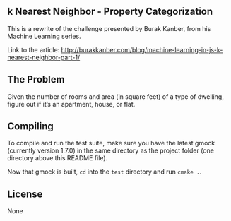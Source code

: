 k Nearest Neighbor - Property Categorization
----------------------

This is a rewrite of the challenge presented by Burak Kanber, from his Machine Learning series.

Link to the article: http://burakkanber.com/blog/machine-learning-in-js-k-nearest-neighbor-part-1/

## The Problem

Given the number of rooms and area (in square feet) of a type of dwelling, figure out if it’s an apartment, house, or flat.

## Compiling

To compile and run the test suite, make sure you have the latest gmock (currently version 1.7.0) in the same directory as the project folder (one directory above this README file).

Now that gmock is built, `cd` into the `test` directory and run `cmake .`.

## License
None
